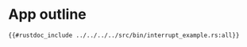 # App outline

```rust,noplaypen
{{#rustdoc_include ../../../../src/bin/interrupt_example.rs:all}}
```
